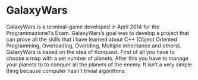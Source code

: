 GalaxyWars
==============
GalaxyWars is a terminal-game developed in April 2014 for the Programmazione1’s Exam. 
GalaxyWars’s goal was to develop a project that can prove all the skills that i have learned about C++ (Object Oriented Programming, Overloading, Overiding, Multiple inheritance and others). 
GalaxyWars is based on the idea of Konquest. First of all you have to choose a map with a set number of planets.
After this you have to manage your planets to to conquer all the planets of the enemy.
It isn’t a very simple thing because computer hasn’t trivial algorithms.
